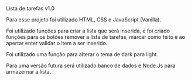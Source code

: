 Lista de tarefas v1.0

Para esse projeto foi utilizado HTML, CSS e JavaScript (Vanilla).

Foi utilizado funções para criar a lista que será inserida, e foi criado funções para os botões remover a lista de tarefas, marcar como feito e ao apertar enter validar o item a ser inserido.

Foi utilizado uma função para alterar o tema de dark para light.

Para uma versão futura será utilizado banco de dados e Node.Js para armazernar a lista.
